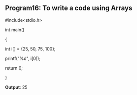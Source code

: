 ## Program16: To write a code using Arrays

#include<stdio.h>

int main()

{ 

int i[] = {25, 50, 75, 100};

printf("%d", i[0]); 

return 0;

}

**Output**: 25
